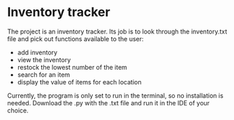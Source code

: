 # Inventory tracker

The project is an inventory tracker. Its job is to look through the inventory.txt file and pick out functions available to the user:
- add inventory
- view the  inventory
- restock the lowest number of the item
- search for an item
- display the value of items for each location

Currently, the program is only set to run in the terminal, so no installation is needed.
Download the .py with the .txt file and run it in the IDE of your choice.
